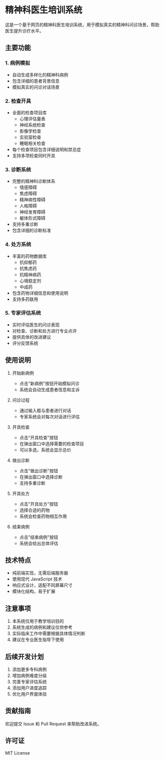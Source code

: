 # 精神科医生培训系统

这是一个基于网页的精神科医生培训系统，用于模拟真实的精神科问诊场景，帮助医生提升诊疗水平。

## 主要功能

### 1. 病例模拟
- 自动生成多样化的精神科病例
- 包含详细的患者背景信息
- 模拟真实的问诊对话场景

### 2. 检查开具
- 全面的检查项目库
  - 心理评估量表
  - 神经系统检查
  - 影像学检查
  - 实验室检查
  - 睡眠相关检查
- 每个检查项目包含详细说明和禁忌症
- 支持多项检查同时开具

### 3. 诊断系统
- 完整的精神科诊断体系
  - 情感障碍
  - 焦虑障碍
  - 精神病性障碍
  - 人格障碍
  - 神经发育障碍
  - 躯体形式障碍
- 支持多重诊断
- 包含详细的诊断标准

### 4. 处方系统
- 丰富的药物数据库
  - 抗抑郁药
  - 抗焦虑药
  - 抗精神病药
  - 心境稳定剂
  - 中成药
- 包含药物详细信息和使用说明
- 支持多药联用

### 5. 专家评估系统
- 实时评估医生的问诊表现
- 对检查、诊断和处方进行专业点评
- 提供具体的改进建议
- 评分反馈系统

## 使用说明

1. 开始新病例
   - 点击"新病例"按钮开始模拟问诊
   - 系统会自动生成患者信息和主诉

2. 问诊过程
   - 通过输入框与患者进行对话
   - 专家系统会对每次对话进行评估

3. 开具检查
   - 点击"开具检查"按钮
   - 在弹出窗口中选择需要的检查项目
   - 可以多选，系统会显示总价

4. 做出诊断
   - 点击"做出诊断"按钮
   - 在弹出窗口中选择诊断
   - 支持多重诊断

5. 开具处方
   - 点击"开具处方"按钮
   - 选择合适的药物
   - 系统会检查药物相互作用

6. 结束病例
   - 点击"结束病例"按钮
   - 系统会给出总体评估

## 技术特点

- 纯前端实现，无需后端服务器
- 使用现代 JavaScript 技术
- 响应式设计，适配不同屏幕尺寸
- 模块化结构，易于扩展

## 注意事项

1. 本系统仅用于教学培训目的
2. 系统生成的病例和建议仅供参考
3. 实际临床工作中需要根据具体情况判断
4. 建议在专业医生指导下使用

## 后续开发计划

1. 添加更多专科病例
2. 增加病例难度分级
3. 完善专家评估系统
4. 添加用户进度追踪
5. 优化用户界面体验

## 贡献指南

欢迎提交 Issue 和 Pull Request 来帮助改进系统。

## 许可证

MIT License 